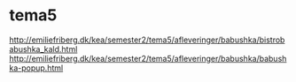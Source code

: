 # tema5

http://emiliefriberg.dk/kea/semester2/tema5/afleveringer/babushka/bistrobabushka_kald.html
http://emiliefriberg.dk/kea/semester2/tema5/afleveringer/babushka/babushka-popup.html
